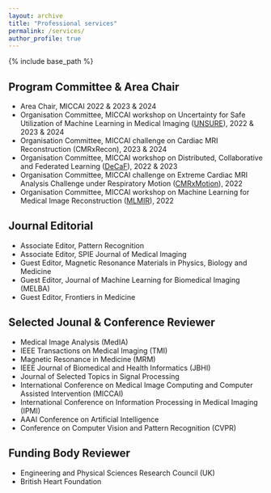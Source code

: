 ```yaml
---
layout: archive
title: "Professional services"
permalink: /services/
author_profile: true
---
```


{% include base_path %}

Program Committee & Area Chair
------
- Area Chair, MICCAI 2022 & 2023 & 2024
- Organisation Committee, MICCAI workshop on Uncertainty for Safe Utilization of Machine Learning in Medical Imaging ([UNSURE](https://unsuremiccai.github.io/)), 2022 & 2023 & 2024
- Organisation Committee, MICCAI challenge on Cardiac MRI Reconstruction (CMRxRecon), 2023 & 2024
- Organisation Committee, MICCAI workshop on Distributed, Collaborative and Federated Learning ([DeCaF](https://decaf-workshop.github.io/decaf-2022/)), 2022 & 2023
- Organisation Committee, MICCAI challenge on Extreme Cardiac MRI Analysis Challenge under Respiratory Motion ([CMRxMotion](http://cmr.miccai.cloud/)), 2022
- Organisation Committee, MICCAI workshop on Machine Learning for Medical Image Reconstruction ([MLMIR](https://sites.google.com/view/mlmir2022)), 2022

Journal Editorial
------
- Associate Editor, Pattern Recognition
- Associate Editor, SPIE Journal of Medical Imaging
- Guest Editor, Magnetic Resonance Materials in Physics, Biology and Medicine
- Guest Editor, Journal of Machine Learning for Biomedical Imaging (MELBA)
- Guest Editor, Frontiers in Medicine

Selected Jounal & Conference Reviewer
------
- Medical Image Analysis (MedIA)
- IEEE Transactions on Medical Imaging (TMI)
- Magnetic Resonance in Medicine (MRM)
- IEEE Journal of Biomedical and Health Informatics (JBHI)
- Journal of Selected Topics in Signal Processing
- International Conference on Medical Image Computing and Computer Assisted Intervention (MICCAI)
- International Conference on Information Processing in Medical Imaging (IPMI)
- AAAI Conference on Artificial Intelligence
- Conference on Computer Vision and Pattern Recognition (CVPR)

Funding Body Reviewer
------
- Engineering and Physical Sciences Research Council (UK)
- British Heart Foundation
